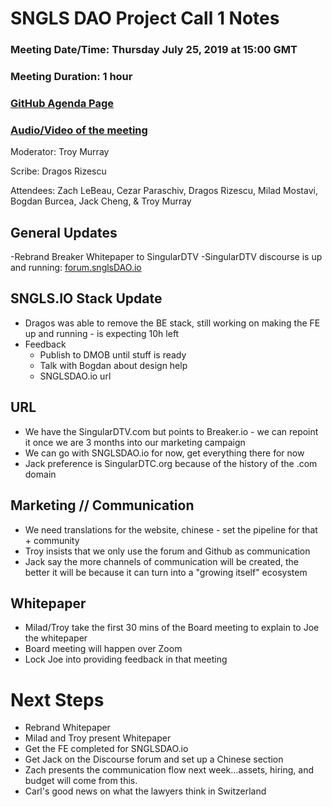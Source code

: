 # SNGLS DAO Project Call 1 Notes

### Meeting Date/Time: Thursday July 25, 2019 at 15:00 GMT
### Meeting Duration: 1 hour
### [GitHub Agenda Page](https://github.com/SingularDTV/snglsdao-pm/issues/2)
### [Audio/Video of the meeting](https://zoom.us/recording/share/k-PEBSP6EJdjntwE3y_aQFLzNnZK7T_AunuAUowULLuwIumekTziMw?startTime=1564066494000)

Moderator: Troy Murray

Scribe: Dragos Rizescu

Attendees: Zach LeBeau, Cezar Paraschiv, Dragos Rizescu, Milad Mostavi, Bogdan Burcea, Jack Cheng,  & Troy Murray

## General Updates
-Rebrand Breaker Whitepaper to SingularDTV
-SingularDTV discourse is up and running: [forum.snglsDAO.io](https://forum.SNGLSDAO.io)

## SNGLS.IO Stack Update
- Dragos was able to remove the BE stack, still working on making the FE up and running - is expecting 10h left
- Feedback
  - Publish to DMOB until stuff is ready
  - Talk with Bogdan about design help
  - SNGLSDAO.io url
  
## URL
- We have the SingularDTV.com but points to Breaker.io - we can repoint it once we are 3 months into our marketing campaign
- We can go with SNGLSDAO.io for now, get everything there for now
- Jack preference is SingularDTC.org because of the history of the .com domain

## Marketing // Communication
- We need translations for the website, chinese - set the pipeline for that + community
- Troy insists that we only use the forum and Github as communication
- Jack say the more channels of communication will be created, the better it will be because it can turn into a "growing itself" ecosystem

## Whitepaper
- Milad/Troy take the first 30 mins of the Board meeting to explain to Joe the whitepaper
- Board meeting will happen over Zoom
- Lock Joe into providing feedback in that meeting

# Next Steps
- Rebrand Whitepaper
- Milad and Troy present Whitepaper
- Get the FE completed for SNGLSDAO.io
- Get Jack on the Discourse forum and set up a Chinese section
- Zach presents the communication flow next week...assets, hiring, and budget will come from this.
- Carl's good news on what the lawyers think in Switzerland



    
